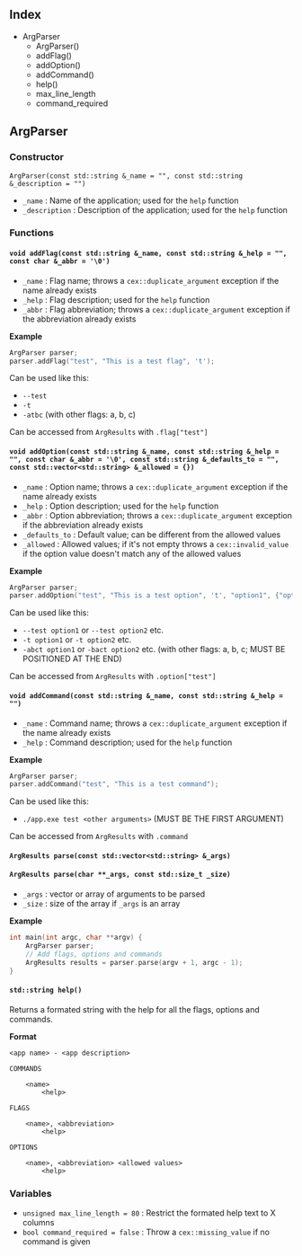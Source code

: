 ## Index

  - ArgParser
    - ArgParser()
    - addFlag()
    - addOption()
    - addCommand()
    - help()
    - max_line_length
    - command_required

## ArgParser

### Constructor

`ArgParser(const std::string &_name = "", const std::string &_description = "")`

  - `_name` : Name of the application; used for the `help` function
  - `_description` : Description of the application; used for the `help` function

### Functions

#### `void addFlag(const std::string &_name, const std::string &_help = "", const char &_abbr = '\0')`

  - `_name` : Flag name; throws a `cex::duplicate_argument` exception if the name already exists
  - `_help` : Flag description; used for the `help` function
  - `_abbr` : Flag abbreviation; throws a `cex::duplicate_argument` exception if the abbreviation already exists

**Example**

```c++
ArgParser parser;
parser.addFlag("test", "This is a test flag", 't');
```

Can be used like this:

  - `--test`
  - `-t`
  - `-atbc` (with other flags: a, b, c)

Can be accessed from `ArgResults` with `.flag["test"]`

#### `void addOption(const std::string &_name, const std::string &_help = "", const char &_abbr = '\0', const std::string &_defaults_to = "", const std::vector<std::string> &_allowed = {})`

  - `_name` : Option name; throws a `cex::duplicate_argument` exception if the name already exists
  - `_help` : Option description; used for the `help` function
  - `_abbr` : Option abbreviation; throws a `cex::duplicate_argument` exception if the abbreviation already exists
  - `_defaults_to` : Default value; can be different from the allowed values
  - `_allowed` : Allowed values; if it's not empty throws a `cex::invalid_value` if the option value doesn't match any of the allowed values

**Example**

```c++
ArgParser parser;
parser.addOption("test", "This is a test option", 't', "option1", {"option1", "option2", "option3"});
```

Can be used like this:

  - `--test option1` or `--test option2` etc.
  - `-t option1` or `-t option2` etc.
  - `-abct option1` or `-bact option2` etc. (with other flags: a, b, c; MUST BE POSITIONED AT THE END)

Can be accessed from `ArgResults` with `.option["test"]`

#### `void addCommand(const std::string &_name, const std::string &_help = "")`

  - `_name` : Command name; throws a `cex::duplicate_argument` exception if the name already exists
  - `_help` : Command description; used for the `help` function

**Example**

```c++
ArgParser parser;
parser.addCommand("test", "This is a test command");
```

Can be used like this:

  - `./app.exe test <other arguments>` (MUST BE THE FIRST ARGUMENT)

Can be accessed from `ArgResults` with `.command`

#### `ArgResults parse(const std::vector<std::string> &_args)`

#### `ArgResults parse(char **_args, const std::size_t _size)`

  - `_args` : vector or array of arguments to be parsed
  - `_size` : size of the array if `_args` is an array

**Example**

```c++
int main(int argc, char **argv) {
    ArgParser parser;
    // Add flags, options and commands
    ArgResults results = parser.parse(argv + 1, argc - 1);
}
```

#### `std::string help()`

Returns a formated string with the help for all the flags, options and commands.

**Format**

```
<app name> - <app description>

COMMANDS

    <name>
        <help>

FLAGS

    <name>, <abbreviation>
        <help>

OPTIONS

    <name>, <abbreviation> <allowed values>
        <help>

```

### Variables

  - `unsigned max_line_length = 80` : Restrict the formated help text to X columns
  - `bool command_required = false` : Throw a `cex::missing_value` if no command is given

